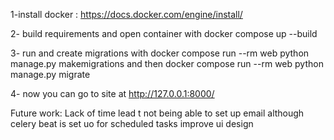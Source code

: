 1-install docker : https://docs.docker.com/engine/install/

2- build requirements and open container with docker compose up --build

3- run and create migrations with docker compose run --rm web python manage.py makemigrations and then docker compose run --rm web python manage.py migrate

4- now you can go to site at http://127.0.0.1:8000/

Future work:
Lack of time lead t not being able to set up email although celery beat is set uo for scheduled tasks
improve ui design
